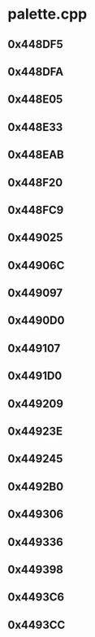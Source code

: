 # palette.cpp

## 0x448DF5

## 0x448DFA

## 0x448E05

## 0x448E33

## 0x448EAB

## 0x448F20

## 0x448FC9

## 0x449025

## 0x44906C

## 0x449097

## 0x4490D0

## 0x449107

## 0x4491D0

## 0x449209

## 0x44923E

## 0x449245

## 0x4492B0

## 0x449306

## 0x449336

## 0x449398

## 0x4493C6

## 0x4493CC
